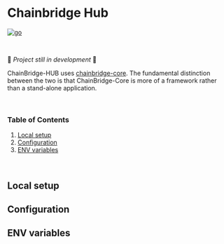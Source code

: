 # Chainbridge Hub

<a href="https://golang.org">
<img alt="go" src="https://img.shields.io/badge/Go-00ADD8?style=for-the-badge&logo=go&logoColor=white" />
</a>

&nbsp;

:construction: *Project still in development* :construction:

ChainBridge-HUB uses [chainbridge-core](https://github.com/ChainSafe/chainbridge). 
The fundamental distinction between the two is that ChainBridge-Core is more of a framework rather than a stand-alone application.


&nbsp;

### Table of Contents

1. [Local setup](#local-setup)
2. [Configuration](#configuration)
3. [ENV variables](#env-variables)

&nbsp;

## Local setup

## Configuration

## ENV variables
